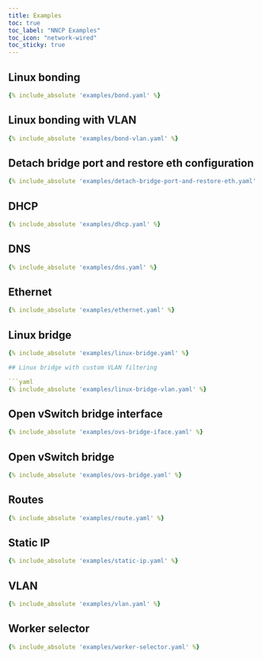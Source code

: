 ```yaml
---
title: Examples
toc: true
toc_label: "NNCP Examples"
toc_icon: "network-wired"
toc_sticky: true
---
```


## Linux bonding

```yaml
{% include_absolute 'examples/bond.yaml' %}
```

## Linux bonding with VLAN

```yaml
{% include_absolute 'examples/bond-vlan.yaml' %}
```

## Detach bridge port and restore eth configuration

```yaml
{% include_absolute 'examples/detach-bridge-port-and-restore-eth.yaml' %}
```

## DHCP

```yaml
{% include_absolute 'examples/dhcp.yaml' %}
```

## DNS

```yaml
{% include_absolute 'examples/dns.yaml' %}
```

## Ethernet

```yaml
{% include_absolute 'examples/ethernet.yaml' %}
```

## Linux bridge

```yaml
{% include_absolute 'examples/linux-bridge.yaml' %}

## Linux bridge with custom VLAN filtering

```yaml
{% include_absolute 'examples/linux-bridge-vlan.yaml' %}
```

## Open vSwitch bridge interface

```yaml
{% include_absolute 'examples/ovs-bridge-iface.yaml' %}
```

## Open vSwitch bridge

```yaml
{% include_absolute 'examples/ovs-bridge.yaml' %}
```

## Routes

```yaml
{% include_absolute 'examples/route.yaml' %}
```

## Static IP

```yaml
{% include_absolute 'examples/static-ip.yaml' %}
```

## VLAN

```yaml
{% include_absolute 'examples/vlan.yaml' %}
```

## Worker selector

```yaml
{% include_absolute 'examples/worker-selector.yaml' %}
```
